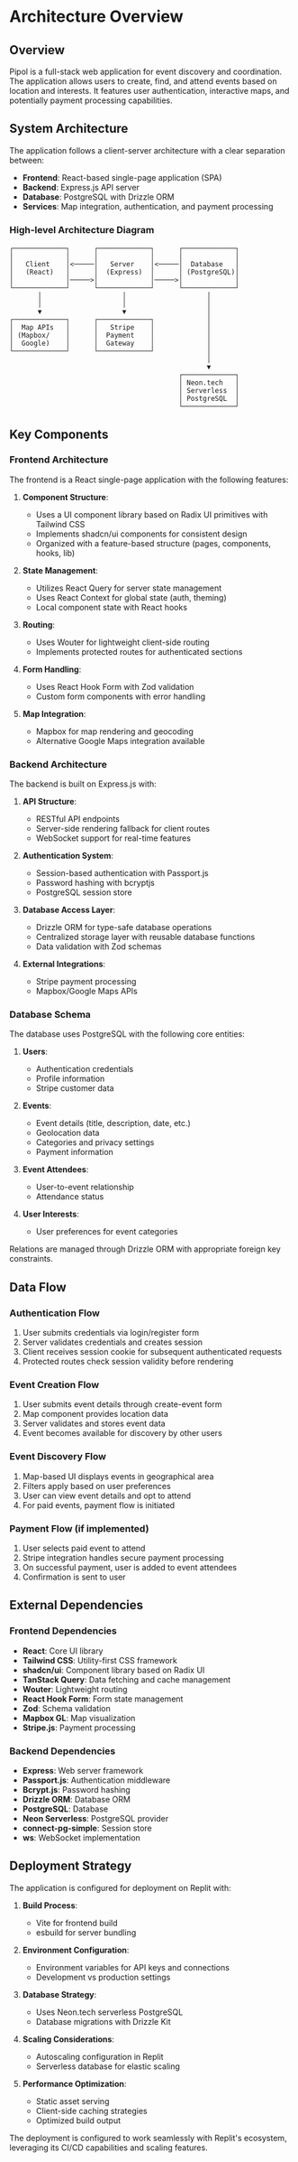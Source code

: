 # Architecture Overview

## Overview

Pipol is a full-stack web application for event discovery and coordination. The application allows users to create, find, and attend events based on location and interests. It features user authentication, interactive maps, and potentially payment processing capabilities.

## System Architecture

The application follows a client-server architecture with a clear separation between:

- **Frontend**: React-based single-page application (SPA)
- **Backend**: Express.js API server
- **Database**: PostgreSQL with Drizzle ORM
- **Services**: Map integration, authentication, and payment processing

### High-level Architecture Diagram

```
┌─────────────┐      ┌─────────────┐      ┌─────────────┐
│             │      │             │      │             │
│   Client    │<─────│   Server    │<─────│  Database   │
│   (React)   │      │  (Express)  │      │ (PostgreSQL)│
│             │─────>│             │─────>│             │
└─────────────┘      └─────────────┘      └─────────────┘
       │                    │                    │
       │                    │                    │
       ▼                    ▼                    │
┌─────────────┐      ┌─────────────┐             │
│  Map APIs   │      │   Stripe    │             │
│ (Mapbox/    │      │  Payment    │             │
│  Google)    │      │  Gateway    │             │
└─────────────┘      └─────────────┘             │
                                                 │
                                                 ▼
                                          ┌─────────────┐
                                          │ Neon.tech   │
                                          │ Serverless  │
                                          │ PostgreSQL  │
                                          └─────────────┘
```

## Key Components

### Frontend Architecture

The frontend is a React single-page application with the following features:

1. **Component Structure**:
   - Uses a UI component library based on Radix UI primitives with Tailwind CSS
   - Implements shadcn/ui components for consistent design
   - Organized with a feature-based structure (pages, components, hooks, lib)

2. **State Management**:
   - Utilizes React Query for server state management
   - Uses React Context for global state (auth, theming)
   - Local component state with React hooks

3. **Routing**:
   - Uses Wouter for lightweight client-side routing
   - Implements protected routes for authenticated sections

4. **Form Handling**:
   - Uses React Hook Form with Zod validation
   - Custom form components with error handling

5. **Map Integration**:
   - Mapbox for map rendering and geocoding
   - Alternative Google Maps integration available

### Backend Architecture

The backend is built on Express.js with:

1. **API Structure**:
   - RESTful API endpoints
   - Server-side rendering fallback for client routes
   - WebSocket support for real-time features

2. **Authentication System**:
   - Session-based authentication with Passport.js
   - Password hashing with bcryptjs
   - PostgreSQL session store

3. **Database Access Layer**:
   - Drizzle ORM for type-safe database operations
   - Centralized storage layer with reusable database functions
   - Data validation with Zod schemas

4. **External Integrations**:
   - Stripe payment processing
   - Mapbox/Google Maps APIs

### Database Schema

The database uses PostgreSQL with the following core entities:

1. **Users**:
   - Authentication credentials
   - Profile information
   - Stripe customer data

2. **Events**:
   - Event details (title, description, date, etc.)
   - Geolocation data
   - Categories and privacy settings
   - Payment information

3. **Event Attendees**:
   - User-to-event relationship
   - Attendance status

4. **User Interests**:
   - User preferences for event categories

Relations are managed through Drizzle ORM with appropriate foreign key constraints.

## Data Flow

### Authentication Flow

1. User submits credentials via login/register form
2. Server validates credentials and creates session
3. Client receives session cookie for subsequent authenticated requests
4. Protected routes check session validity before rendering

### Event Creation Flow

1. User submits event details through create-event form
2. Map component provides location data
3. Server validates and stores event data
4. Event becomes available for discovery by other users

### Event Discovery Flow

1. Map-based UI displays events in geographical area
2. Filters apply based on user preferences
3. User can view event details and opt to attend
4. For paid events, payment flow is initiated

### Payment Flow (if implemented)

1. User selects paid event to attend
2. Stripe integration handles secure payment processing
3. On successful payment, user is added to event attendees
4. Confirmation is sent to user

## External Dependencies

### Frontend Dependencies

- **React**: Core UI library
- **Tailwind CSS**: Utility-first CSS framework
- **shadcn/ui**: Component library based on Radix UI
- **TanStack Query**: Data fetching and cache management
- **Wouter**: Lightweight routing
- **React Hook Form**: Form state management 
- **Zod**: Schema validation
- **Mapbox GL**: Map visualization
- **Stripe.js**: Payment processing

### Backend Dependencies

- **Express**: Web server framework
- **Passport.js**: Authentication middleware
- **Bcrypt.js**: Password hashing
- **Drizzle ORM**: Database ORM
- **PostgreSQL**: Database
- **Neon Serverless**: PostgreSQL provider
- **connect-pg-simple**: Session store
- **ws**: WebSocket implementation

## Deployment Strategy

The application is configured for deployment on Replit with:

1. **Build Process**:
   - Vite for frontend build
   - esbuild for server bundling

2. **Environment Configuration**:
   - Environment variables for API keys and connections
   - Development vs production settings

3. **Database Strategy**:
   - Uses Neon.tech serverless PostgreSQL
   - Database migrations with Drizzle Kit

4. **Scaling Considerations**:
   - Autoscaling configuration in Replit
   - Serverless database for elastic scaling

5. **Performance Optimization**:
   - Static asset serving
   - Client-side caching strategies
   - Optimized build output

The deployment is configured to work seamlessly with Replit's ecosystem, leveraging its CI/CD capabilities and scaling features.